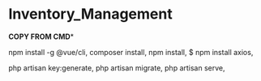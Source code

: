 # Inventory_Management

**COPY FROM CMD***

npm install -g @vue/cli,
composer install,
npm install,
$ npm install axios,


php artisan key:generate,
php artisan migrate,
php artisan serve,
